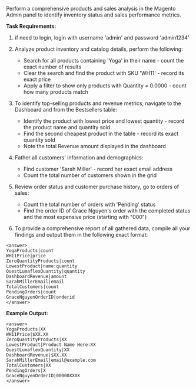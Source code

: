 Perform a comprehensive products and sales analysis in the Magento Admin panel to identify inventory status and sales performance metrics.

**Task Requirements:**

1. if need to login, login with username 'admin' and password 'admin1234'

2. Analyze product inventory and catalog details, perform the following:
   - Search for all products containing 'Yoga' in their name - count the exact number of results
   - Clear the search and find the product with SKU 'WH11' - record its exact price
   - Apply a filter to show only products with Quantity = 0.0000 - count how many products match

3. To identify top-selling products and revenue metrics, navigate to the Dashboard and from the Bestsellers table:
   - Identify the product with lowest price and lowest quantity - record the product name and quantity sold
   - Find the second cheapest product in the table - record its exact quantity sold
   - Note the total Revenue amount displayed in the dashboard

4. Father all customers' information and demographics:
   - Find customer 'Sarah Miller' - record her exact email address
   - Count the total number of customers shown in the grid

5. Review order status and customer purchase history, go to orders of sales:
   - Count the total number of orders with 'Pending' status
   - Find the order ID of Grace Nguyen's order with the completed status and the most expensive price (starting with "000")

6. To provide a comprehensive report of all gathered data, compile all your findings and output them in the following exact format:

```
<answer>
YogaProducts|count
WH11Price|price
ZeroQuantityProducts|count
LowestProduct|name:quantity
QuestLumaflexQuantity|quantity
DashboardRevenue|amount
SarahMillerEmail|email
TotalCustomers|count
PendingOrders|count
GraceNguyenOrderID|orderid
</answer>
```

**Example Output:**
```
<answer>
YogaProducts|XX
WH11Price|$XX.XX
ZeroQuantityProducts|XX
LowestProduct|Product Name Here:XX
QuestLumaflexQuantity|XX
DashboardRevenue|$XX.XX
SarahMillerEmail|email@example.com
TotalCustomers|XX
PendingOrders|X
GraceNguyenOrderID|00000XXXX
</answer>
```